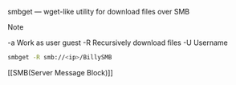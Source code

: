 smbget — wget-like utility for download files over SMB

> [!NOTE]
> -a Work as user guest
> -R Recursively download files
> -U Username

```bash
smbget -R smb://<ip>/BillySMB
```
[[SMB(Server Message Block)]]
